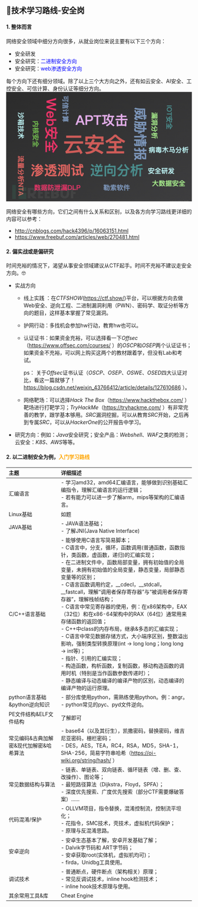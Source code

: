 ## 📌技术学习路线-安全岗

#### 1. 整体而言

   网络安全领域中细分方向很多，从就业岗位来说主要有以下三个方向：
- 安全研发
- 安全研究：<font color=Blue>二进制安全方向</font>
- 安全研究：<font color=Blue>web渗透安全方向</font>
  
每个方向下还有细分领域。除了以上三个大方向之外，还有如云安全、AI安全、工控安全、可信计算、身份认证等细分方向。
 ![](/6roadmap/security-fields.png)

网络安全有哪些方向，它们之间有什么关系和区别，以及各方向学习路线更详细的内容可以参考：
  - http://cnblogs.com/hack4396/p/16063151.html
  - https://www.freebuf.com/articles/web/270481.html


#### 2. 偏实战或是偏研究

时间充裕的情况下，渴望从事安全领域建议从CTF起手。时间不充裕不建议走安全方向。🤓

- 实战方向
   - 线上实践 ：在*CTFSHOW*(https://ctf.show/)平台，可以根据方向去做Web安全、逆向工程、二进制漏洞利用（PWN）、密码学、取证分析等方向的题目，这样基本掌握了常见漏洞。
  
   - 护网行动：多找机会参加hw行动，教育hw也可以。
  
   - 认证证书：如果资金充裕，可以选择看一下*Offsec*（https://www.offsec.com/courses/ ）的*OSCP*和*OSEP*两个认证证书；如果资金不充裕，可以网上购买这两个的教材跟着学，但没有Lab和考试。
    
     ps： 关于*Offsec*证书认证（*OSCP*、*OSEP*、*OSWE*、*OSED*四大认证对比，看这一篇就够了！https://blog.csdn.net/weixin_43766412/article/details/127610686 ）。
  
   - 网络靶场：可以选择*Hack The Box*（https://www.hackthebox.com/ ）靶场进行打靶学习；*TryHackMe*（https://tryhackme.com/ ）有非常完善的教学，跟学基本够用。*SRC*漏洞挖掘，可以从教育*SRC*开始，之后再到专属*SRC*，可以从*HackerOne*的公开报告中学习。
  
    
- 研究方向：例如：*Java*安全研究；安全产品：*Webshell*、*WAF*之类的检测；云安全：*K8S*、*AWS*等等。


#### 2. 以二进制安全为例，<font color=orange>入门学习路线</font>
| 主题        | 详细描述 |
| :---------- | :------- |
|汇编语言	| - 学习amd32，amd64汇编语言，能够做到识别基础汇编指令，理解汇编语言的运行逻辑；<br>- 若有能力可以进一步了解arm，mips等架构的汇编语言。|
|Linux基础|	如题|
|JAVA基础|- JAVA语法基础；<br> - 了解JNI(Java Native Interface)|
|C/C++语言基础| - 能够使用C语言写简易脚本； <br> - C语言中，分支，循环，函数调用(普通函数，函数指针，类函数，虚函数，递归)的汇编实现；<br> - 在二进制文件中，函数局部变量，拥有初始值的全局变量，未拥有初始值的全局变量，静态变量，局部静态变量等的区别； <br> - C语言函数调用约定，__cdecl，__stdcall，__fastcall，理解“调用者保存寄存器”与“被调用者保存寄存器”，理解栈帧结构；<br>  - C语言中常见寄存器的使用，例：在x86架构中，EAX（32位）和在x86-64架构中的RAX（64位）通常用来存储函数的返回值；<br>  - C++中class的内存布局，继承&多态的汇编实现；<br>   - C语言中常见数据存储方式，大小端序区别，整数溢出影响，强制类型转换原理(int $\rightarrow$ long long；long long $\rightarrow$ int等)；<br> - 指针、引用的汇编实现；<br>  - 构造函数，构析函数，复制函数，移动构造函数的调用时机（特别是当作函数参数传递时）；<br>  - 静态编译与动态编译的编译产物的区别，动态编译的编译产物的运行原理。
|python语言基础&python逆向知识|	- 部分库使用python，需熟练使用python。例：angr。<br> - python常见的pyc、pyd文件逆向。
|PE文件结构&ELF文件结构|了解即可|
|常见编码&古典加解密&现代加解密&哈希算法|- base64（以及其衍生），凯撒密码，替换密码，维吉尼亚密码，栅栏密码；<br> - DES，AES，TEA，RC4，RSA，MD5，SHA-1，SHA-256，简易字符串哈希（https://oi-wiki.org/string/hash/ ）|
|常见数据结构与算法|- 链表、单链表、双向链表、循环链表（增、删、查、改操作）、图论等； <br> - 最短路径算法（Dijkstra，Floyd，SPFA）；<br> - 深度优先搜索、广度优先搜索（部分CTF需要爆破答案）......
|代码混淆/保护|- OLLVM项目，指令替换，混淆控制流，控制流平坦化；<br> - 花指令，SMC技术，壳技术，虚拟机代码保护；<br> - 原理与反混淆思路。
|安卓逆向|- 安卓生态基本了解，安卓开发基础了解；<br> - Dalvik字节码和 ART字节码；<br> - 安卓获取root(实体机，虚拟机均可)；<br> - firda，Unidbg工具使用。|
|调试技术|- 普通断点，硬件断点（架构相关）原理；<br> - 常见反调试技术，inline hook检测技术；<br> - inline hook技术原理与使用。
|其余常用工具&库|Cheat Engine|